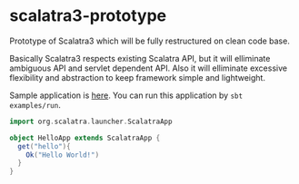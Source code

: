 # scalatra3-prototype

Prototype of Scalatra3 which will be fully restructured on clean code base.

Basically Scalatra3 respects existing Scalatra API, but it will elliminate ambiguous API and servlet dependent API. Also it will elliminate excessive flexibility and abstraction to keep framework simple and lightweight.

Sample application is [here](https://github.com/takezoe/scalatra3-prototype/blob/master/core/src/main/scala/org/scalatra/ScalatraSampleApp.scala). You can run this application by `sbt examples/run`.

```scala
import org.scalatra.launcher.ScalatraApp

object HelloApp extends ScalatraApp {
  get("hello"){
    Ok("Hello World!")
  }
}
```